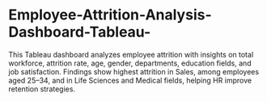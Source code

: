 # Employee-Attrition-Analysis-Dashboard-Tableau-
This Tableau dashboard analyzes employee attrition with insights on total workforce, attrition rate, age, gender, departments, education fields, and job satisfaction. Findings show highest attrition in Sales, among employees aged 25–34, and in Life Sciences and Medical fields, helping HR improve retention strategies.
